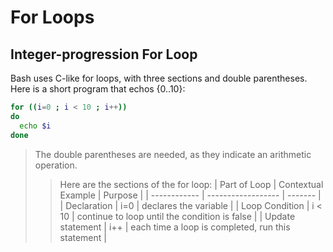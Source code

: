 # For Loops

## Integer-progression For Loop
Bash uses C-like for loops, with three sections and double parentheses. <br />
Here is a short program that echos {0..10}:
```bash
for ((i=0 ; i < 10 ; i++))
do
  echo $i
done
```
> The double parentheses are needed, as they indicate an arithmetic operation. <br />
>> Here are the sections of the for loop:
>> | Part of Loop | Contextual Example | Purpose |
>> | ------------ | ------------------ | ------- | 
>> | Declaration | i=0 | declares the variable |
>> | Loop Condition | i < 10 | continue to loop until the condition is false |
>> | Update statement | i++ | each time a loop is completed, run this statement |
